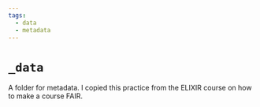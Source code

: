 ```yaml
---
tags:
  - data
  - metadata
---
```


# `_data`

A folder for metadata. I copied this practice from the ELIXIR
course on how to make a course FAIR.
